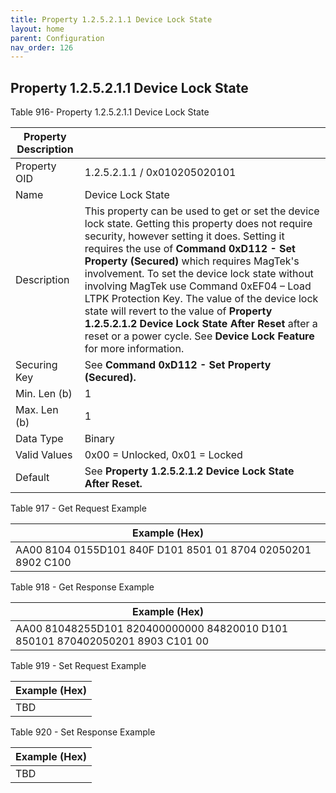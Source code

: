 ```yaml
---
title: Property 1.2.5.2.1.1 Device Lock State
layout: home
parent: Configuration
nav_order: 126
---
```


## Property 1.2.5.2.1.1 Device Lock State

Table 916- Property 1.2.5.2.1.1 Device Lock State

| Property Description |  |
|----|----|
| Property OID | 1.2.5.2.1.1 / 0x010205020101 |
| Name | Device Lock State |
| Description | This property can be used to get or set the device lock state. Getting this property does not require security, however setting it does. Setting it requires the use of **Command 0xD112 - Set Property (Secured)** which requires MagTek's involvement. To set the device lock state without involving MagTek use Command 0xEF04 – Load LTPK Protection Key. The value of the device lock state will revert to the value of **Property 1.2.5.2.1.2 Device Lock State After Reset** after a reset or a power cycle. See **Device Lock Feature** for more information. |
| Securing Key | See **Command 0xD112 - Set Property (Secured).** |
| Min. Len (b) | 1 |
| Max. Len (b) | 1 |
| Data Type | Binary |
| Valid Values | 0x00 = Unlocked, 0x01 = Locked |
| Default | See **Property 1.2.5.2.1.2 Device Lock State After Reset.** |

Table 917 - Get Request Example

| Example (Hex)                                                |
|--------------------------------------------------------------|
| AA00 8104 0155D101 840F D101 8501 01 8704 02050201 8902 C100 |

Table 918 - Get Response Example

| Example (Hex) |
|----|
| AA00 81048255D101 820400000000 84820010 D101 850101 870402050201 8903 C101 00 |

Table 919 - Set Request Example

| Example (Hex) |
|---------------|
| TBD           |

Table 920 - Set Response Example

| Example (Hex) |
|---------------|
| TBD           |

##